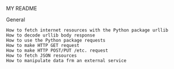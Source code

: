 MY README

General

    How to fetch internet resources with the Python package urllib
    How to decode urllib body response
    How to use the Python package requests
    How to make HTTP GET request
    How to make HTTP POST/PUT /etc. request
    How to fetch JSON resources
    How to manipulate data frm an external service
